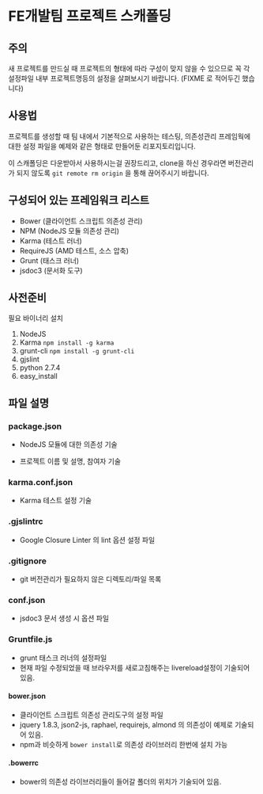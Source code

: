 # FE개발팀 프로젝트 스캐폴딩

## 주의

새 프로젝트를 만드실 때 프로젝트의 형태에 따라 구성이 맞지 않을 수 있으므로 꼭 각 설정파일 내부 프로젝트명등의 설정을 살펴보시기 바랍니다. (FIXME 로 적어두긴 했습니다)

## 사용법

프로젝트를 생성할 때 팀 내에서 기본적으로 사용하는 테스팅, 의존성관리 프레임웍에 대한 설정 파일을 예제와 같은 형태로 만들어둔 리포지토리입니다.

이 스캐폴딩은 다운받아서 사용하시는걸 권장드리고, clone을 하신 경우라면 버전관리가 되지 않도록 ```git remote rm origin``` 을 통해 끊어주시기 바랍니다.

## 구성되어 있는 프레임워크 리스트

- Bower (클라이언트 스크립트 의존성 관리)
- NPM (NodeJS 모듈 의존성 관리)
- Karma (테스트 러너)
- RequireJS (AMD 테스트, 소스 압축)
- Grunt (태스크 러너)
- jsdoc3 (문서화 도구)

## 사전준비

필요 바이너리 설치

1. NodeJS
2. Karma ```npm install -g karma```
3. grunt-cli ```npm install -g grunt-cli```
4. gjslint
 1. python 2.7.4
 2. easy_install

## 파일 설명

### package.json

- NodeJS 모듈에 대한 의존성 기술

- 프로젝트 이름 및 설명, 참여자 기술

### karma.conf.json

- Karma 테스트 설정 기술

### .gjslintrc

- Google Closure Linter 의 lint 옵션 설정 파일

### .gitignore

- git 버전관리가 필요하지 않은 디렉토리/파일 목록

### conf.json

- jsdoc3 문서 생성 시 옵션 파일

### Gruntfile.js

- grunt 태스크 러너의 설정파일
- 현재 파일 수정되었을 때 브라우저를 새로고침해주는 livereload설정이 기술되어 있음.

#### bower.json

- 클라이언트 스크립트 의존성 관리도구의 설정 파일
- jquery 1.8.3, json2-js, raphael, requirejs, almond 의 의존성이 예제로 기술되어 있음.
- npm과 비슷하게 ```bower install```로 의존성 라이브러리 한번에 설치 가능

#### .bowerrc

- bower의 의존성 라이브러리들이 들어갈 폴더의 위치가 기술되어 있음.
